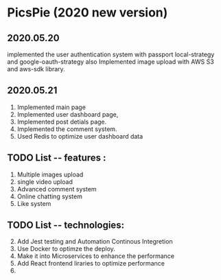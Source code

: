 # PicsPie (2020 new version)

## 2020.05.20

implemented the user authentication system with passport local-strategy and google-oauth-strategy
also Implemented image upload with AWS S3 and aws-sdk library.

## 2020.05.21

1. Implemented main page
2. Implemented user dashboard page,
3. Implemented post detials page.
4. Implemented the comment system.
5. Used Redis to optimize user dashboard data

## TODO List -- features :

1. Multiple images upload
2. single video upload
3. Advanced comment system
4. Online chatting system
5. Like system

## TODO List -- technologies:

2. Add Jest testing and Automation Continous Integretion
3. Use Docker to optimze the deploy.
4. Make it into Microservices to enhance the performance
5. Add React frontend liraries to optimize performance
6.
